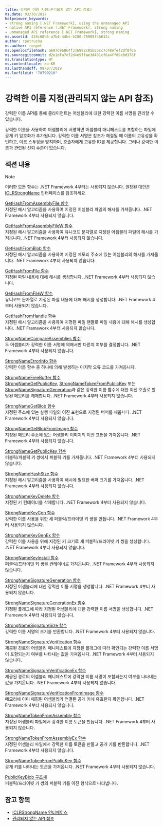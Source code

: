 ```yaml
---
title: 강력한 이름 지정(관리되지 않는 API 참조)
ms.date: 03/30/2017
helpviewer_keywords:
- strong naming [.NET Framework], using the unmanaged API
- native API reference [.NET Framework], strong naming
- unmanaged API reference [.NET Framework], strong naming
ms.assetid: 428c68b6-a7b4-44be-b280-75905f46612c
author: rpetrusha
ms.author: ronpet
ms.openlocfilehash: a697d96864f336982c05b5bcc7c48efef2df0f6a
ms.sourcegitcommit: d2e1dfa7ef2d4e9ffae3d431cf6a4ffd9c8d378f
ms.translationtype: HT
ms.contentlocale: ko-KR
ms.lasthandoff: 09/07/2019
ms.locfileid: "70799210"
---
```

# <a name="strong-naming-unmanaged-api-reference"></a>강력한 이름 지정(관리되지 않는 API 참조)
강력한 이름 API를 통해 클라이언트는 어셈블리에 대한 강력한 이름 서명을 관리할 수 있습니다.  
  
 강력한 이름을 사용하여 어셈블리에 서명하면 어셈블리 매니페스트를 포함하는 파일에 공개 키 암호화가 추가됩니다. 강력한 이름 서명은 참조가 해결될 때 이름의 고유성을 확인하고, 이름 스푸핑을 방지하며, 호출자에게 고유한 ID를 제공합니다. 그러나 강력한 이름과 관련된 신뢰 수준이 없습니다.  
  
## <a name="in-this-section"></a>섹션 내용  
  
> [!NOTE]
> 이러한 모든 함수는 .NET Framework 4부터는 사용되지 않습니다. 권장된 대안은 [ICLRStrongName](../hosting/iclrstrongname-interface.md) 인터페이스를 참조하세요.  
  
 [GetHashFromAssemblyFile 함수](gethashfromassemblyfile-function.md)  
 지정된 해시 알고리즘을 사용하여 지정된 어셈블리 파일의 해시를 가져옵니다. .NET Framework 4부터 사용되지 않습니다.  
  
 [GetHashFromAssemblyFileW 함수](gethashfromassemblyfilew-function.md)  
 지정된 해시 알고리즘을 사용하여 유니코드 문자열로 지정된 어셈블리 파일의 해시를 가져옵니다. .NET Framework 4부터 사용되지 않습니다.  
  
 [GetHashFromBlob 함수](gethashfromblob-function.md)  
 지정된 해시 알고리즘을 사용하여 지정된 메모리 주소에 있는 어셈블리의 해시를 가져옵니다. .NET Framework 4부터 사용되지 않습니다.  
  
 [GetHashFromFile 함수](gethashfromfile-function.md)  
 지정된 파일 내용에 대해 해시를 생성합니다.  .NET Framework 4부터 사용되지 않습니다.  
  
 [GetHashFromFileW 함수](gethashfromfilew-function.md)  
 유니코드 문자열로 지정된 파일 내용에 대해 해시를 생성합니다. .NET Framework 4부터 사용되지 않습니다.  
  
 [GetHashFromHandle 함수](gethashfromhandle-function.md)  
 지정된 해시 알고리즘을 사용하여 지정된 파일 핸들로 파일 내용에 대해 해시를 생성합니다.  .NET Framework 4부터 사용되지 않습니다.  
  
 [StrongNameCompareAssemblies 함수](strongnamecompareassemblies-function.md)  
 두 어셈블리가 강력한 이름 서명에 의해서만 다른지 여부를 결정합니다. .NET Framework 4부터 사용되지 않습니다.  
  
 [StrongNameErrorInfo 함수](strongnameerrorinfo-function.md)  
 강력한 이름 함수 중 하나에 의해 발생하는 마지막 오류 코드를 가져옵니다.  
  
 [StrongNameFreeBuffer 함수](strongnamefreebuffer-function.md)  
 [StrongNameGetPublicKey](strongnamegetpublickey-function.md), [StrongNameTokenFromPublicKey](strongnametokenfrompublickey-function.md) 또는 [StrongNameSignatureGeneration](strongnamesignaturegeneration-function.md)과 같은 강력한 이름 함수에 대한 이전 호출로 할당된 메모리를 해제합니다.   .NET Framework 4부터 사용되지 않습니다.  
  
 [StrongNameGetBlob 함수](strongnamegetblob-function.md)  
 지정된 주소에 있는 실행 파일의 이진 표현으로 지정된 버퍼를 채웁니다. .NET Framework 4부터 사용되지 않습니다.  
  
 [StrongNameGetBlobFromImage 함수](strongnamegetblobfromimage-function.md)  
 지정된 메모리 주소에 있는 어셈블리 이미지의 이진 표현을 가져옵니다. .NET Framework 4부터 사용되지 않습니다.  
  
 [StrongNameGetPublicKey 함수](strongnamegetpublickey-function.md)  
 퍼블릭/퍼블릭 키 쌍에서 퍼블릭 키를 가져옵니다. .NET Framework 4부터 사용되지 않습니다.  
  
 [StrongNameHashSize 함수](strongnamehashsize-function.md)  
 지정된 해시 알고리즘을 사용하여 해시에 필요한 버퍼 크기를 가져옵니다.  .NET Framework 4부터 사용되지 않습니다.  
  
 [StrongNameKeyDelete 함수](strongnamekeydelete-function.md)  
 지정된 키 컨테이너를 삭제합니다. .NET Framework 4부터 사용되지 않습니다.  
  
 [StrongNameKeyGen 함수](strongnamekeygen-function.md)  
 강력한 이름 사용을 위한 새 퍼블릭/프라이빗 키 쌍을 만듭니다.  .NET Framework 4부터 사용되지 않습니다.  
  
 [StrongNameKeyGenEx 함수](strongnamekeygenex-function.md)  
 강력한 이름 사용을 위해 지정된 키 크기로 새 퍼블릭/프라이빗 키 쌍을 생성합니다. .NET Framework 4부터 사용되지 않습니다.  
  
 [StrongNameKeyInstall 함수](strongnamekeyinstall-function.md)  
 퍼블릭/프라이빗 키 쌍을 컨테이너로 가져옵니다.  .NET Framework 4부터 사용되지 않습니다.  
  
 [StrongNameSignatureGeneration 함수](strongnamesignaturegeneration-function.md)  
 지정된 어셈블리에 대한 강력한 이름 서명을 생성합니다.   .NET Framework 4부터 사용되지 않습니다.  
  
 [StrongNameSignatureGenerationEx 함수](strongnamesignaturegenerationex-function.md)  
 지정된 플래그에 따라 지정된 어셈블리에 대한 강력한 이름 서명을 생성합니다.    .NET Framework 4부터 사용되지 않습니다.  
  
 [StrongNameSignatureSize 함수](strongnamesignaturesize-function.md)  
 강력한 이름 서명의 크기를 반환합니다. .NET Framework 4부터 사용되지 않습니다.  
  
 [StrongNameSignatureVerification 함수](strongnamesignatureverification-function.md)  
 제공된 경로의 어셈블리 매니페스트에 지정된 플래그에 따라 확인되는 강력한 이름 서명이 포함되는지 여부를 나타내는 값을 가져옵니다. .NET Framework 4부터 사용되지 않습니다.  
  
 [StrongNameSignatureVerificationEx 함수](strongnamesignatureverificationex-function.md)  
 제공된 경로의 어셈블리 매니페스트에 강력한 이름 서명이 포함되는지 여부를 나타내는 값을 가져옵니다.  .NET Framework 4부터 사용되지 않습니다.  
  
 [StrongNameSignatureVerificationFromImage 함수](strongnamesignatureverificationfromimage-function.md)  
 메모리에 이미 매핑된 어셈블리가 연결된 공개 키에 유효한지 확인합니다. .NET Framework 4부터 사용되지 않습니다.  
  
 [StrongNameTokenFromAssembly 함수](strongnametokenfromassembly-function.md)  
 지정된 어셈블리 파일에서 강력한 이름 토큰을 만듭니다.  .NET Framework 4부터 사용되지 않습니다.  
  
 [StrongNameTokenFromAssemblyEx 함수](strongnametokenfromassemblyex-function.md)  
 지정된 어셈블리 파일에서 강력한 이름 토큰을 만들고 공개 키를 반환합니다. .NET Framework 4부터 사용되지 않습니다.  
  
 [StrongNameTokenFromPublicKey 함수](strongnametokenfrompublickey-function.md)  
 공개 키를 나타내는 토큰을 가져옵니다. .NET Framework 4부터 사용되지 않습니다.  
  
 [PublicKeyBlob 구조체](publickeyblob-structure.md)  
 퍼블릭/프라이빗 키 쌍의 퍼블릭 키를 이진 형식으로 나타냅니다.  
  
## <a name="see-also"></a>참고 항목

- [ICLRStrongName 인터페이스](../hosting/iclrstrongname-interface.md)
- [관리되지 않는 API 참조](../index.md)
